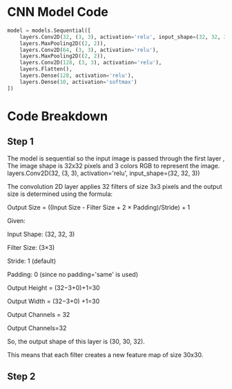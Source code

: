 # CNN Model Code
```python
model = models.Sequential([
    layers.Conv2D(32, (3, 3), activation='relu', input_shape=(32, 32, 3)),
    layers.MaxPooling2D((2, 2)),
    layers.Conv2D(64, (3, 3), activation='relu'),
    layers.MaxPooling2D((2, 2)),
    layers.Conv2D(128, (3, 3), activation='relu'),
    layers.Flatten(),
    layers.Dense(128, activation='relu'),
    layers.Dense(10, activation='softmax')
])
```
# Code Breakdown
## Step 1
The model is sequential so the input image is passed through the first layer , The image shape is 32x32 pixels and 3 colors RGB to represent the image.
layers.Conv2D(32, (3, 3), activation='relu', input_shape=(32, 32, 3))


The convolution 2D layer applies 32 filters of size 3x3 pixels and the output size is determined using the formula:

Output Size = ((Input Size - Filter Size + 2 × Padding)/Stride) + 1


Given:


Input Shape: (32, 32, 3)


Filter Size: (3×3)


Stride: 1 (default)


Padding: 0 (since no padding='same' is used)

Output Height = (32−3+0)+1=30


Output Width = (32−3+0) +1=30


Output Channels = 32


Output Channels=32 


So, the output shape of this layer is (30, 30, 32).


This means that each filter creates a new feature map of size 30x30.

## Step 2
